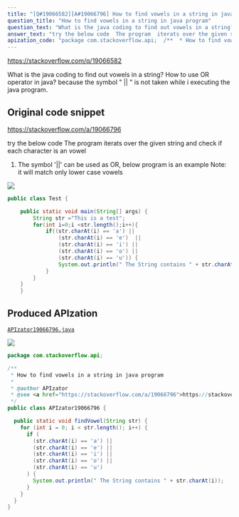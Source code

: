 ```yaml
---
title: "[Q#19066582][A#19066796] How to find vowels in a string in java program"
question_title: "How to find vowels in a string in java program"
question_text: "What is the java coding to find out vowels in a string? How to use OR operator in java?  because the symbol \" || \" is not taken while i executing the java program."
answer_text: "try the below code  The program  iterats over the given string and check if each character is an vowel 1. The symbol '||' can be used as OR, below program is an example Note: it will match only lower case vowels"
apization_code: "package com.stackoverflow.api;  /**  * How to find vowels in a string in java program  *  * @author APIzator  * @see <a href=\"https://stackoverflow.com/a/19066796\">https://stackoverflow.com/a/19066796</a>  */ public class APIzator19066796 {    public static void findVowel(String str) {     for (int i = 0; i < str.length(); i++) {       if (         (str.charAt(i) == 'a') ||         (str.charAt(i) == 'e') ||         (str.charAt(i) == 'i') ||         (str.charAt(i) == 'o') ||         (str.charAt(i) == 'u')       ) {         System.out.println(\" The String contains \" + str.charAt(i));       }     }   } }"
---
```


https://stackoverflow.com/q/19066582

What is the java coding to find out vowels in a string?
How to use OR operator in java? 
because the symbol &quot; || &quot; is not taken while i executing the java program.



## Original code snippet

https://stackoverflow.com/a/19066796

try the below code 
The program  iterats over the given string and check if each character is an vowel
1. The symbol &#x27;||&#x27; can be used as OR, below program is an example
Note: it will match only lower case vowels

<div class="code-logo"><img src="/stackoverflow.png" /></div>

```java
public class Test {

    public static void main(String[] args) {    
        String str ="This is a test";
        for(int i=0;i <str.length();i++){
            if((str.charAt(i) == 'a') || 
                (str.charAt(i) == 'e')  ||
                (str.charAt(i) == 'i') || 
                (str.charAt(i) == 'o') ||
                (str.charAt(i) == 'u')) {
                System.out.println(" The String contains " + str.charAt(i));
            }
        }
    }
    }
```

## Produced APIzation

[`APIzator19066796.java`](https://github.com/blind-papers/apization-temp-data/raw/main/search/APIzator19066796.java)

<div class="code-logo"><img src="/apizator.png" /></div>

```java
package com.stackoverflow.api;

/**
 * How to find vowels in a string in java program
 *
 * @author APIzator
 * @see <a href="https://stackoverflow.com/a/19066796">https://stackoverflow.com/a/19066796</a>
 */
public class APIzator19066796 {

  public static void findVowel(String str) {
    for (int i = 0; i < str.length(); i++) {
      if (
        (str.charAt(i) == 'a') ||
        (str.charAt(i) == 'e') ||
        (str.charAt(i) == 'i') ||
        (str.charAt(i) == 'o') ||
        (str.charAt(i) == 'u')
      ) {
        System.out.println(" The String contains " + str.charAt(i));
      }
    }
  }
}

```